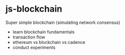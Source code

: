 # js-blockchain
Super simple blockchain (simulating network consensus)

* learn blockchain fundamentals
* transaction flow
* ethereum vs blockchain vs cadence
* conduct experiments
